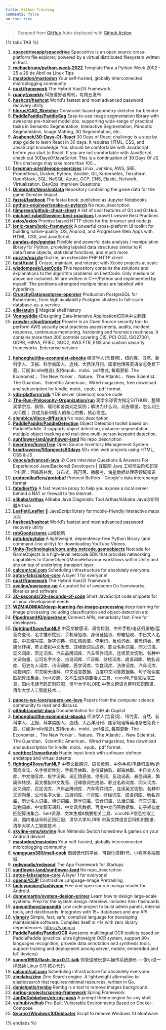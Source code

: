 ```yaml
---
title: Github Trending
comments: false
no_toc: true
---
```


> Scraped from [GitHub](https://github.com/trending)
Auto-deployed with [Github Action](https://docs.github.com/en/actions)

{% tabs TAB %}
<!-- tab Daily -->
1. [**spacedriveapp/spacedrive**](https://github.com/spacedriveapp/spacedrive)
Spacedrive is an open source cross-platform file explorer, powered by a virtual distributed filesystem written in Rust.
2. [**rochacbruno/python-week-2022**](https://github.com/rochacbruno/python-week-2022)
Template Para a Python Week 2002 - 25 a 29 de Abril na Linux Tips
3. [**mastodon/mastodon**](https://github.com/mastodon/mastodon)
Your self-hosted, globally interconnected microblogging community
4. [**nuxt/framework**](https://github.com/nuxt/framework)
The Hybrid Vue(3) Framework.
5. [**ruanyf/weekly**](https://github.com/ruanyf/weekly)
科技爱好者周刊，每周五发布
6. [**hashcat/hashcat**](https://github.com/hashcat/hashcat)
World's fastest and most advanced password recovery utility
7. [**hlorus/CAD_Sketcher**](https://github.com/hlorus/CAD_Sketcher)
Constraint-based geometry sketcher for blender
8. [**PaddlePaddle/PaddleSeg**](https://github.com/PaddlePaddle/PaddleSeg)
Easy-to-use image segmentation library with awesome pre-trained model zoo, supporting wide-range of practical tasks in Semantic Segmentation, Interactive Segmentation, Panoptic Segmentation, Image Matting, 3D Segmentation, etc.
9. [**Asabeneh/30-Days-Of-React**](https://github.com/Asabeneh/30-Days-Of-React)
30 Days of React challenge is a step by step guide to learn React in 30 days. It requires HTML, CSS, and JavaScript knowledge. You should be comfortable with JavaScript before you start to React. If you are not comfortable with JavaScript check out 30DaysOfJavaScript. This is a continuation of 30 Days Of JS. This challenge may take more than 100…
10. [**bregman-arie/devops-exercises**](https://github.com/bregman-arie/devops-exercises)
Linux, Jenkins, AWS, SRE, Prometheus, Docker, Python, Ansible, Git, Kubernetes, Terraform, OpenStack, SQL, NoSQL, Azure, GCP, DNS, Elastic, Network, Virtualization. DevOps Interview Questions
11. [**Dimbreath/GenshinData**](https://github.com/Dimbreath/GenshinData)
Repository containing the game data for the game Genshin Impact.
12. [**fastai/fastbook**](https://github.com/fastai/fastbook)
The fastai book, published as Jupyter Notebooks
13. [**python-engineer/snake-ai-pytorch**](https://github.com/python-engineer/snake-ai-pytorch)
No repo_description
14. [**tiimgreen/github-cheat-sheet**](https://github.com/tiimgreen/github-cheat-sheet)
A list of cool features of Git and GitHub.
15. [**michael-rubel/livewire-best-practices**](https://github.com/michael-rubel/livewire-best-practices)
Laravel Livewire Best Practices
16. [**axios/axios**](https://github.com/axios/axios)
Promise based HTTP client for the browser and node.js
17. [**ionic-team/ionic-framework**](https://github.com/ionic-team/ionic-framework)
A powerful cross-platform UI toolkit for building native-quality iOS, Android, and Progressive Web Apps with HTML, CSS, and JavaScript.
18. [**pandas-dev/pandas**](https://github.com/pandas-dev/pandas)
Flexible and powerful data analysis / manipulation library for Python, providing labeled data structures similar to R data.frame objects, statistical functions, and much more
19. [**guzzle/guzzle**](https://github.com/guzzle/guzzle)
Guzzle, an extensible PHP HTTP client
20. [**tuist/tuist**](https://github.com/tuist/tuist)
🚀 Create, maintain, and interact with Xcode projects at scale
21. [**wisdompeak/LeetCode**](https://github.com/wisdompeak/LeetCode)
This repository contains the solutions and explanations to the algorithm problems on LeetCode. Only medium or above are included. All are written in C++/Python and implemented by myself. The problems attempted multiple times are labelled with hyperlinks.
22. [**CrunchyData/postgres-operator**](https://github.com/CrunchyData/postgres-operator)
Production PostgreSQL for Kubernetes, from high availability Postgres clusters to full-scale database-as-a-service.
23. [**ellie/atuin**](https://github.com/ellie/atuin)
🐢 Magical shell history
24. [**Vonng/ddia**](https://github.com/Vonng/ddia)
《Designing Data-Intensive Application》DDIA中文翻译
25. [**prowler-cloud/prowler**](https://github.com/prowler-cloud/prowler)
Prowler is an Open Source security tool to perform AWS security best practices assessments, audits, incident response, continuous monitoring, hardening and forensics readiness. It contains more than 200 controls covering CIS, PCI-DSS, ISO27001, GDPR, HIPAA, FFIEC, SOC2, AWS FTR, ENS and custom security frameworks. Enterprise version:
<!-- endtab -->
<!-- tab Weekly -->
1. [**hehonghui/the-economist-ebooks**](https://github.com/hehonghui/the-economist-ebooks)
经济学人(含音频)、纽约客、自然、新科学人、卫报、科学美国人、连线、大西洋月刊、国家地理等英语杂志免费下载、订阅(kindle推送),支持epub、mobi、pdf格式, 每周更新. The Economist 、The New Yorker 、Nature、The Atlantic 、New Scientist、The Guardian、Scientific American、Wired magazines, free download and subscription for kindle, mobi、epub、pdf format.
2. [**ydb-platform/ydb**](https://github.com/ydb-platform/ydb)
YDB server (daemon) source code
3. [**The-Run-Philosophy-Organization/run**](https://github.com/The-Run-Philosophy-Organization/run)
润学全球官方指定GITHUB，整理润学宗旨、纲领、理论和各类润之实例；解决为什么润，润去哪里，怎么润三大问题； 并成为新中国人的核心宗教，核心信念。
4. [**alembics/disco-diffusion**](https://github.com/alembics/disco-diffusion)
No repo_description
5. [**PaddlePaddle/PaddleDetection**](https://github.com/PaddlePaddle/PaddleDetection)
Object Detection toolkit based on PaddlePaddle. It supports object detection, instance segmentation, multiple object tracking and real-time multi-person keypoint detection.
6. [**sunflower-land/sunflower-land**](https://github.com/sunflower-land/sunflower-land)
No repo_description
7. [**inventree/InvenTree**](https://github.com/inventree/InvenTree)
Open Source Inventory Management System
8. [**bradtraversy/50projects50days**](https://github.com/bradtraversy/50projects50days)
50+ mini web projects using HTML, CSS & JS
9. [**doocs/advanced-java**](https://github.com/doocs/advanced-java)
😮 Core Interview Questions & Answers For Experienced Java(Backend) Developers | 互联网 Java 工程师进阶知识完全扫盲：涵盖高并发、分布式、高可用、微服务、海量数据处理等领域知识
10. [**protocolbuffers/protobuf**](https://github.com/protocolbuffers/protobuf)
Protocol Buffers - Google's data interchange format
11. [**fatedier/frp**](https://github.com/fatedier/frp)
A fast reverse proxy to help you expose a local server behind a NAT or firewall to the internet.
12. [**alibaba/arthas**](https://github.com/alibaba/arthas)
Alibaba Java Diagnostic Tool Arthas/Alibaba Java诊断利器Arthas
13. [**Leaflet/Leaflet**](https://github.com/Leaflet/Leaflet)
🍃 JavaScript library for mobile-friendly interactive maps 🇺🇦
14. [**hashcat/hashcat**](https://github.com/hashcat/hashcat)
World's fastest and most advanced password recovery utility
15. [**robGoods/sams**](https://github.com/robGoods/sams)
山姆抢购
16. [**pytube/pytube**](https://github.com/pytube/pytube)
A lightweight, dependency-free Python library (and command-line utility) for downloading YouTube Videos.
17. [**Unity-Technologies/com.unity.netcode.gameobjects**](https://github.com/Unity-Technologies/com.unity.netcode.gameobjects)
Netcode for GameObjects is a high-level netcode SDK that provides networking capabilities to GameObject/MonoBehaviour workflows within Unity and sits on top of underlying transport layer.
18. [**calcom/cal.com**](https://github.com/calcom/cal.com)
Scheduling infrastructure for absolutely everyone.
19. [**aptos-labs/aptos-core**](https://github.com/aptos-labs/aptos-core)
A layer 1 for everyone!
20. [**nuxt/framework**](https://github.com/nuxt/framework)
The Hybrid Vue(3) Framework.
21. [**avelino/awesome-go**](https://github.com/avelino/awesome-go)
A curated list of awesome Go frameworks, libraries and software
22. [**30-seconds/30-seconds-of-code**](https://github.com/30-seconds/30-seconds-of-code)
Short JavaScript code snippets for all your development needs
23. [**WZMIAOMIAO/deep-learning-for-image-processing**](https://github.com/WZMIAOMIAO/deep-learning-for-image-processing)
deep learning for image processing including classification and object-detection etc.
24. [**PipedreamHQ/pipedream**](https://github.com/PipedreamHQ/pipedream)
Connect APIs, remarkably fast. Free for developers.
25. [**fighting41love/funNLP**](https://github.com/fighting41love/funNLP)
中英文敏感词、语言检测、中外手机/电话归属地/运营商查询、名字推断性别、手机号抽取、身份证抽取、邮箱抽取、中日文人名库、中文缩写库、拆字词典、词汇情感值、停用词、反动词表、暴恐词表、繁简体转换、英文模拟中文发音、汪峰歌词生成器、职业名称词库、同义词库、反义词库、否定词库、汽车品牌词库、汽车零件词库、连续英文切割、各种中文词向量、公司名字大全、古诗词库、IT词库、财经词库、成语词库、地名词库、历史名人词库、诗词词库、医学词库、饮食词库、法律词库、汽车词库、动物词库、中文聊天语料、中文谣言数据、百度中文问答数据集、句子相似度匹配算法集合、bert资源、文本生成&摘要相关工具、cocoNLP信息抽取工具、国内电话号码正则匹配、清华大学XLORE:中英文跨语言百科知识图谱、清华大学人工智能技术…
<!-- endtab -->
<!-- tab Monthly -->
1. [**papers-we-love/papers-we-love**](https://github.com/papers-we-love/papers-we-love)
Papers from the computer science community to read and discuss.
2. [**github/copilot-docs**](https://github.com/github/copilot-docs)
Documentation for GitHub Copilot
3. [**hehonghui/the-economist-ebooks**](https://github.com/hehonghui/the-economist-ebooks)
经济学人(含音频)、纽约客、自然、新科学人、卫报、科学美国人、连线、大西洋月刊、国家地理等英语杂志免费下载、订阅(kindle推送),支持epub、mobi、pdf格式, 每周更新. The Economist 、The New Yorker 、Nature、The Atlantic 、New Scientist、The Guardian、Scientific American、Wired magazines, free download and subscription for kindle, mobi、epub、pdf format.
4. [**scottbez1/smartknob**](https://github.com/scottbez1/smartknob)
Haptic input knob with software-defined endstops and virtual detents
5. [**fighting41love/funNLP**](https://github.com/fighting41love/funNLP)
中英文敏感词、语言检测、中外手机/电话归属地/运营商查询、名字推断性别、手机号抽取、身份证抽取、邮箱抽取、中日文人名库、中文缩写库、拆字词典、词汇情感值、停用词、反动词表、暴恐词表、繁简体转换、英文模拟中文发音、汪峰歌词生成器、职业名称词库、同义词库、反义词库、否定词库、汽车品牌词库、汽车零件词库、连续英文切割、各种中文词向量、公司名字大全、古诗词库、IT词库、财经词库、成语词库、地名词库、历史名人词库、诗词词库、医学词库、饮食词库、法律词库、汽车词库、动物词库、中文聊天语料、中文谣言数据、百度中文问答数据集、句子相似度匹配算法集合、bert资源、文本生成&摘要相关工具、cocoNLP信息抽取工具、国内电话号码正则匹配、清华大学XLORE:中英文跨语言百科知识图谱、清华大学人工智能技术…
6. [**skyline-emu/skyline**](https://github.com/skyline-emu/skyline)
Run Nintendo Switch homebrew & games on your Android device!
7. [**mastodon/mastodon**](https://github.com/mastodon/mastodon)
Your self-hosted, globally interconnected microblogging community
8. [**wangyuan389/mall-cook**](https://github.com/wangyuan389/mall-cook)
商城低代码平台，可视化搭建H5、小程序多端商城
9. [**redwoodjs/redwood**](https://github.com/redwoodjs/redwood)
The App Framework for Startups
10. [**sunflower-land/sunflower-land**](https://github.com/sunflower-land/sunflower-land)
No repo_description
11. [**aptos-labs/aptos-core**](https://github.com/aptos-labs/aptos-core)
A layer 1 for everyone!
12. [**openai/CLIP**](https://github.com/openai/CLIP)
Contrastive Language-Image Pretraining
13. [**tachiyomiorg/tachiyomi**](https://github.com/tachiyomiorg/tachiyomi)
Free and open source manga reader for Android.
14. [**donnemartin/system-design-primer**](https://github.com/donnemartin/system-design-primer)
Learn how to design large-scale systems. Prep for the system design interview. Includes Anki flashcards.
15. [**appsmithorg/appsmith**](https://github.com/appsmithorg/appsmith)
Low code project to build admin panels, internal tools, and dashboards. Integrates with 15+ databases and any API.
16. [**vlang/v**](https://github.com/vlang/v)
Simple, fast, safe, compiled language for developing maintainable software. Compiles itself in <1s with zero library dependencies. https://vlang.io
17. [**PaddlePaddle/PaddleOCR**](https://github.com/PaddlePaddle/PaddleOCR)
Awesome multilingual OCR toolkits based on PaddlePaddle (practical ultra lightweight OCR system, support 80+ languages recognition, provide data annotation and synthesis tools, support training and deployment among server, mobile, embedded and IoT devices)
18. [**sunym1993/flash-linux0.11-talk**](https://github.com/sunym1993/flash-linux0.11-talk)
你管这破玩意叫操作系统源码 — 像小说一样品读 Linux 0.11 核心代码
19. [**calcom/cal.com**](https://github.com/calcom/cal.com)
Scheduling infrastructure for absolutely everyone.
20. [**zinclabs/zinc**](https://github.com/zinclabs/zinc)
Zinc Search engine. A lightweight alternative to elasticsearch that requires minimal resources, written in Go.
21. [**danielgatis/rembg**](https://github.com/danielgatis/rembg)
Rembg is a tool to remove images background.
22. [**spring-projects/spring-framework**](https://github.com/spring-projects/spring-framework)
Spring Framework
23. [**JanDeDobbeleer/oh-my-posh**](https://github.com/JanDeDobbeleer/oh-my-posh)
A prompt theme engine for any shell.
24. [**vulhub/vulhub**](https://github.com/vulhub/vulhub)
Pre-Built Vulnerable Environments Based on Docker-Compose
25. [**Sycnex/Windows10Debloater**](https://github.com/Sycnex/Windows10Debloater)
Script to remove Windows 10 bloatware.
<!-- endtab -->
{% endtabs %}
